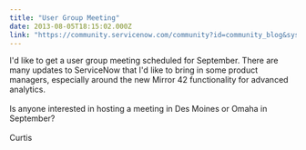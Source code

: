```yaml
---
title: "User Group Meeting"
date: 2013-08-05T18:15:02.000Z
link: "https://community.servicenow.com/community?id=community_blog&sys_id=5f4ea6addbd0dbc01dcaf3231f961910"
---
```

<p>I'd like to get a user group meeting scheduled for September. There are many updates to ServiceNow that I'd like to bring in some product managers, especially around the new Mirror 42 functionality for advanced analytics. <br /><br />Is anyone interested in hosting a meeting in Des Moines or Omaha in September? <br /><br />Curtis</p>